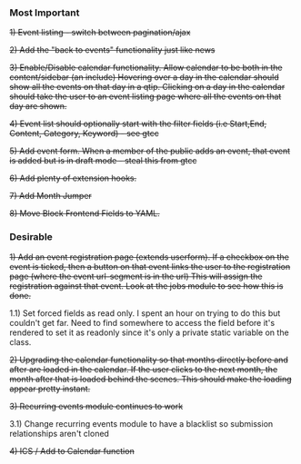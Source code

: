 ### Most Important

~~1) Event listing - switch between pagination/ajax~~

~~2) Add the "back to events" functionality just like news~~

~~3) Enable/Disable calendar functionality. Allow calendar to be both in the content/sidebar (an include)
 Hovering over a day in the calendar should show all the events on that day in a qtip.
 Clicking on a day in the calendar should take the user to an event listing page where all the events on that day are shown.~~
 
~~4) Event list should optionally start with the filter fields (i.e Start,End, Content, Category, Keyword) - see gtcc~~

~~5) Add event form. When a member of the public adds an event, that event is added but is in draft mode - steal this from gtcc~~

~~6) Add plenty of extension hooks.~~

~~7) Add Month Jumper~~

~~8) Move Block Frontend Fields to YAML.~~

### Desirable
~~1) Add an event registration page (extends userform). If a checkbox on the event is ticked, then a button on that event links the user to the registration page (where the event url-segment is in the url) This will assign the registration against that event. Look at the jobs module to see how this is done.~~

1.1) Set forced fields as read only. I spent an hour on trying to do this but couldn't get far. Need to find somewhere to access the field before it's rendered to set it as readonly since it's only a private static variable on the class.

~~2) Upgrading the calendar functionality so that months directly before and after are loaded in the calendar. If the user clicks to the next month, the month after that is loaded behind the scenes. This should make the loading appear pretty instant.~~

~~3) Recurring events module continues to work~~

3.1) Change recurring events module to have a blacklist so submission relationships aren't cloned

~~4) ICS / Add to Calendar function~~